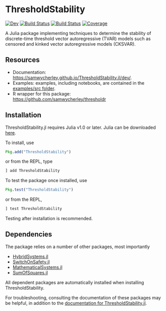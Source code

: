 # ThresholdStability

[![Dev](https://img.shields.io/badge/docs-dev-blue.svg)](https://samwycherley.github.io/ThresholdStability.jl/dev)
[![Build Status](https://github.com/samwycherley/ThresholdStability.jl/workflows/CI/badge.svg)](https://github.com/samwycherley/ThresholdStability.jl/actions)
[![Build Status](https://travis-ci.com/samwycherley/ThresholdStability.jl.svg?branch=master)](https://travis-ci.com/samwycherley/ThresholdStability.jl)
[![Coverage](https://codecov.io/gh/samwycherley/ThresholdStability.jl/branch/master/graph/badge.svg)](https://codecov.io/gh/samwycherley/ThresholdStability.jl)

A Julia package implementing techniques to determine the stability of discrete-time threshold vector autoregressive (TVAR) models such as censored and kinked vector autoregressive models (CKSVAR).

## Resources
- Documentation: <https://samwycherley.github.io/ThresholdStability.jl/dev/>.
- Examples: examples, including notebooks, are contained in the [examples/src folder](https://github.com/samwycherley/ThresholdStability.jl/tree/master/examples/src).
- R wrapper for this package: <https://github.com/samwycherley/thresholdr>
## Installation
ThresholdStability.jl requires Julia v1.0 or later. Julia can be downloaded [here](https://julialang.org/downloads/).

To install, use
```julia
Pkg.add("ThresholdStability")
```
or from the REPL, type
```julia
] add ThresholdStability
```

To test the package once installed, use
```julia
Pkg.test("ThresholdStability")
```
or from the REPL,
```julia
] test ThresholdStability
```
Testing after installation is recommended.

## Dependencies
The package relies on a number of other packages, most importantly
- [HybridSystems.jl](https://github.com/blegat/HybridSystems.jl)
- [SwitchOnSafety.jl](https://github.com/blegat/SwitchOnSafety.jl)
- [MathematicalSystems.jl](https://github.com/JuliaReach/MathematicalSystems.jl)
- [SumOfSquares.jl](https://github.com/jump-dev/SumOfSquares.jl)

All dependent packages are automatically installed when installing ThresholdStability.

For troubleshooting, consulting the documentation of these packages may be helpful, in addition to the [documentation for ThresholdStability.jl](https://samwycherley.github.io/ThresholdStability.jl/dev/).
